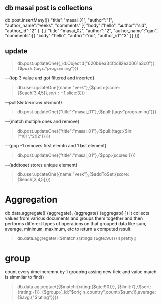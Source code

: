 <!-- @format -->

## db masai post is collections

db.post.insertMany([{
"title":"masai_01",
"author":"1",
"author_name":"veeks",
"comments":[{
"body":"hello",
"author":"sid",
"author_id":"2"
}]
},{
"title":"masai_02",
"author":"2",
"author_name":"gan",
"comments":[{
"body":"hello",
"author":"rid",
"author_id":"3"
}]
}])

## update

> db.post.updateOne({\_id:ObjectId("620b6ea34f4c82ea0061a3c0")},{$push:{tags:"programing"}})

--{top 3 value and got filtered and inserted}

> db.user.updateOne({name:"veek"},{$push:{score:{$each[3,4,5]},$sort:-1,$slice:3}})

--pull{delt/remove element}

> db.post.updateOne({"title":"masai_01"},{$pull:{tags:"programing"}})

--{match multiple ones and remove}

> db.post.updateOne({"title":"masai_01"},{$pull:{tags:{$in:["101","202"]}}})

--{pop -1 removes first elemtn and 1 last element}

> db.post.updateOne({"title":"masai_01"},{$pop:{scores:1}})

--{addtoset stores unique element}

> db.user.updateOne({name:"veek"},{$addToSet:{score:{$each[3,4,5]}})

# Aggregation

db.data.aggregate([
{aggregate},
{aggregate}
{aggregate}
])
It collects values from various documents and groups them together and then performs different types of operations on that grouped data like sum, average, minimum, maximum, etc to return a computed result.

> db.data.aggregate([{$match:{ratings:{$gte:90}}}]).pretty()

# group

count every time incremnt by 1
grouping assing new field and value
match is simmilar to find()

> db.data.aggregtae([{$match:{rating:{$gte:90}}},
> {$limit:7},{$sort:{rating:-1}},
> {$group:{_id:"$origin_country",count:{$sum:1},average:{$avg:{"$rating"}}})
